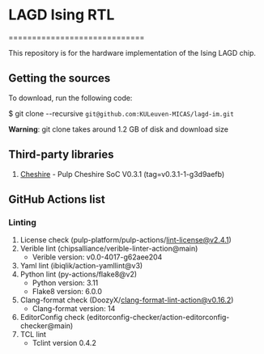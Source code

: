 
# LAGD Ising RTL

=============================

This repository is for the hardware implementation of the Ising LAGD chip.

## Getting the sources

To download, run the following code:

   $ git clone --recursive `git@github.com:KULeuven-MICAS/lagd-im.git`

**Warning**: git clone takes around 1.2 GB of disk and download size

## Third-party libraries

1. [Cheshire](https://github.com/pulp-platform/cheshire) - Pulp Cheshire SoC V0.3.1 (tag=v0.3.1-1-g3d9aefb)

## GitHub Actions list

### Linting

1. License check (pulp-platform/pulp-actions/lint-license@v2.4.1)
2. Verible lint (chipsalliance/verible-linter-action@main)
   - Verible version: v0.0-4017-g62aee204
3. Yaml lint (ibiqlik/action-yamllint@v3)
4. Python lint (py-actions/flake8@v2)
   - Python version: 3.11
   - Flake8 version: 6.0.0
5. Clang-format check (DoozyX/clang-format-lint-action@v0.16.2)
   - Clang-format version: 14
6. EditorConfig check (editorconfig-checker/action-editorconfig-checker@main)
7. TCL lint
    - Tclint version 0.4.2
